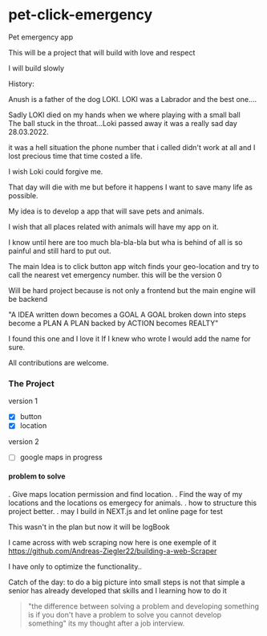 # pet-click-emergency

Pet emergency app

This will be a project that will build with love and respect

I will build slowly

History:

Anush is a father of the dog LOKI. LOKI was a Labrador and the best one....

Sadly LOKI died on my hands when we where playing with a small ball  
The ball stuck in the throat...Loki passed away
it was a really sad day 28.03.2022.

it was a hell situation the phone number that i called didn't work at all and I lost precious time
that time costed a life.

I wish Loki could forgive me.

That day will die with me but before it happens I want to save many life as possible.

My idea is to develop a app that will save pets and animals.

I wish that all places related with animals will have my app on it.

I know until here are too much bla-bla-bla but wha is behind of all is so painful and still hard to put out.

The main Idea is to click button app
witch finds your geo-location and try to call the nearest vet emergency number.
this will be the version 0

Will be hard project because is not only a frontend but the main engine will be backend

"A IDEA written down becomes a GOAL
A GOAL broken down into steps become a PLAN
A PLAN backed by ACTION becomes REALTY"

I found this one and I love it If I knew who wrote I would add the name for sure.

All contributions are welcome.


### The Project

version 1

 - [x] button 
 - [x] location
 
 version 2
 
 - [ ] google maps in progress
 
#### problem to solve

. Give maps location  permission and find location.
. Find the way of my locations and the locations os emergecy for animals.
. how to structure this project better.
. may I build in NEXT.js and let online page for test


This wasn't in the plan but now it will be logBook

I came across with web scraping now  here is one exemple of it  https://github.com/Andreas-Ziegler22/building-a-web-Scraper

I have only to optimize the functionality.. 

Catch of the day:  to do a big picture into small steps is not that simple a senior has already developed that skills and I learning how to do it

> "the difference between solving a problem and developing something is if you don't have a problem to solve you cannot develop something" its my thought after a job interview.

